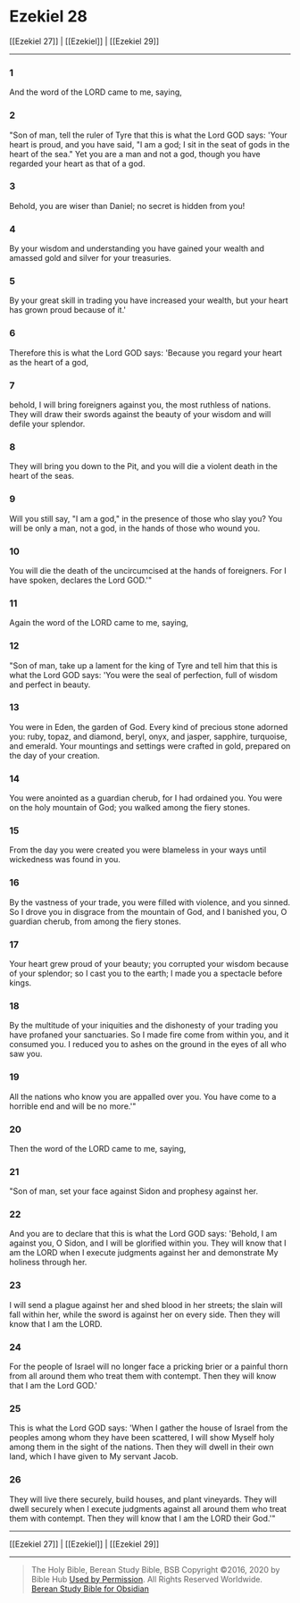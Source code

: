 # Ezekiel 28

[[Ezekiel 27]] | [[Ezekiel]] | [[Ezekiel 29]]

---

### 1
And the word of the LORD came to me, saying,

### 2
"Son of man, tell the ruler of Tyre that this is what the Lord GOD says: 'Your heart is proud, and you have said, "I am a god; I sit in the seat of gods in the heart of the sea." Yet you are a man and not a god, though you have regarded your heart as that of a god.

### 3
Behold, you are wiser than Daniel; no secret is hidden from you!

### 4
By your wisdom and understanding you have gained your wealth and amassed gold and silver for your treasuries.

### 5
By your great skill in trading you have increased your wealth, but your heart has grown proud because of it.'

### 6
Therefore this is what the Lord GOD says: 'Because you regard your heart as the heart of a god,

### 7
behold, I will bring foreigners against you, the most ruthless of nations. They will draw their swords against the beauty of your wisdom and will defile your splendor.

### 8
They will bring you down to the Pit, and you will die a violent death in the heart of the seas.

### 9
Will you still say, "I am a god," in the presence of those who slay you? You will be only a man, not a god, in the hands of those who wound you.

### 10
You will die the death of the uncircumcised at the hands of foreigners. For I have spoken, declares the Lord GOD.'"

### 11
Again the word of the LORD came to me, saying,

### 12
"Son of man, take up a lament for the king of Tyre and tell him that this is what the Lord GOD says: 'You were the seal of perfection, full of wisdom and perfect in beauty.

### 13
You were in Eden, the garden of God. Every kind of precious stone adorned you: ruby, topaz, and diamond, beryl, onyx, and jasper, sapphire, turquoise, and emerald. Your mountings and settings were crafted in gold, prepared on the day of your creation.

### 14
You were anointed as a guardian cherub, for I had ordained you. You were on the holy mountain of God; you walked among the fiery stones.

### 15
From the day you were created you were blameless in your ways until wickedness was found in you.

### 16
By the vastness of your trade, you were filled with violence, and you sinned. So I drove you in disgrace from the mountain of God, and I banished you, O guardian cherub, from among the fiery stones.

### 17
Your heart grew proud of your beauty; you corrupted your wisdom because of your splendor; so I cast you to the earth; I made you a spectacle before kings.

### 18
By the multitude of your iniquities and the dishonesty of your trading you have profaned your sanctuaries. So I made fire come from within you, and it consumed you. I reduced you to ashes on the ground in the eyes of all who saw you.

### 19
All the nations who know you are appalled over you. You have come to a horrible end and will be no more.'"

### 20
Then the word of the LORD came to me, saying,

### 21
"Son of man, set your face against Sidon and prophesy against her.

### 22
And you are to declare that this is what the Lord GOD says: 'Behold, I am against you, O Sidon, and I will be glorified within you. They will know that I am the LORD when I execute judgments against her and demonstrate My holiness through her.

### 23
I will send a plague against her and shed blood in her streets; the slain will fall within her, while the sword is against her on every side. Then they will know that I am the LORD.

### 24
For the people of Israel will no longer face a pricking brier or a painful thorn from all around them who treat them with contempt. Then they will know that I am the Lord GOD.'

### 25
This is what the Lord GOD says: 'When I gather the house of Israel from the peoples among whom they have been scattered, I will show Myself holy among them in the sight of the nations. Then they will dwell in their own land, which I have given to My servant Jacob.

### 26
They will live there securely, build houses, and plant vineyards. They will dwell securely when I execute judgments against all around them who treat them with contempt. Then they will know that I am the LORD their God.'"

---

[[Ezekiel 27]] | [[Ezekiel]] | [[Ezekiel 29]]

---

> The Holy Bible, Berean Study Bible, BSB
> Copyright &copy;2016, 2020 by Bible Hub
> [Used by Permission](https://berean.bible/terms.htm). All Rights Reserved Worldwide.
> [Berean Study Bible for Obsidian](https://github.com/gapmiss/berean-study-bible-for-obsidian)</small>


